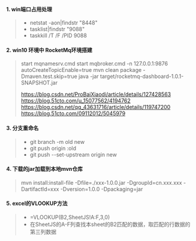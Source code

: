 #### 1. win端口占用处理

> - netstat -aon|findstr "8448"
> - tasklist|findstr "9088"
> - taskkill /T /F /PID 9088
>

#### 2. win10 环境中 RocketMq环境搭建

> start mqnamesrv.cmd
> start mqbroker.cmd -n 127.0.0.1:9876 autoCreateTopicEnable=true
> mvn clean package -Dmaven.test.skip=true
> java -jar target/rocketmq-dashboard-1.0.1-SNAPSHOT.jar
>
>https://blog.csdn.net/ProBaiXiaodi/article/details/127428563
> https://blog.51cto.com/u_15077562/4194762
> https://blog.csdn.net/qq_43631716/article/details/119747200
> https://blog.51cto.com/09112012/5045979

#### 3. 分支重命名
> - git branch -m old new
> - git push origin :old
> - git push --set-upstream origin new

#### 4. 下载的jar加载到本地mvn仓库
> mvn install:install-file -Dfile=./xxx-1.0.0.jar -DgroupId=cn.xxx.xxx -DartifactId=xxx -Dversion=1.0.0 -Dpackaging=jar

#### 5. excel的VLOOKUP方法
> - =VLOOKUP(B2,SheetJS!A:F,3,0)
> - 在SheetJS的A-F列查找本sheet的B2匹配的数据，取匹配的行数据的第三列数据

